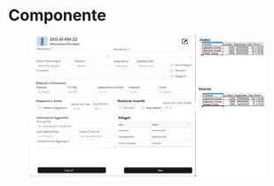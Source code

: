 # Componente



<figure><img src="../../.gitbook/assets/Immagine (1).png" alt=""><figcaption></figcaption></figure>
